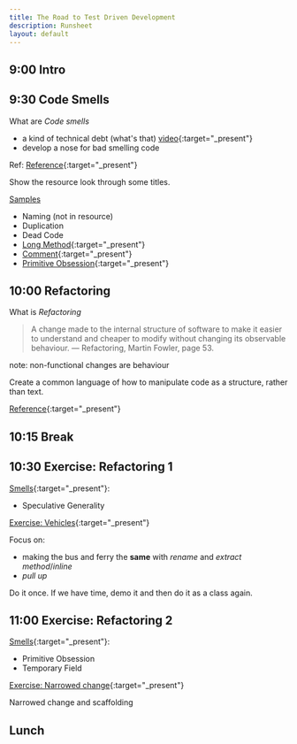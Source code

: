 ```yaml
---
title: The Road to Test Driven Development
description: Runsheet
layout: default
---
```


## 9:00 Intro

## 9:30 Code Smells

What are _Code smells_
- a kind of technical debt (what's that) [video](assets/images/techdebt_small.mp4){:target="_present"}
- develop a nose for bad smelling code

Ref: [Reference](https://refactoring.guru/refactoring/smells){:target="_present"}

Show the resource look through some titles.

[Samples](smells/index)

* Naming (not in resource)
* Duplication
* Dead Code
* [Long Method](smells/long_method){:target="_present"}
* [Comment](smells/comment){:target="_present"}
* [Primitive Obsession](smells/primitive_obsession){:target="_present"}

## 10:00 Refactoring

What is _Refactoring_

> A change made to the internal structure of software 
> to make it easier to understand and cheaper to modify 
> without changing its observable behaviour. 
> — Refactoring, Martin Fowler, page 53.

note:  non-functional changes are behaviour

Create a common language of how to manipulate code as a structure, rather than text.

[Reference](https://refactoring.guru/refactoring/techniques){:target="_present"}

## 10:15 Break

## 10:30 Exercise: Refactoring 1

[Smells](https://refactoring.guru/refactoring/smells){:target="_present"}:
- Speculative Generality

[Exercise: Vehicles](https://pete-the-programmer.com/tdd-ex-refactor1/){:target="_present"}

Focus on:
- making the bus and ferry the __same__ with _rename_ and _extract method_/_inline_
- _pull up_

Do it once. If we have time, demo it and then do it as a class again.

## 11:00 Exercise: Refactoring 2


[Smells](https://refactoring.guru/refactoring/smells){:target="_present"}:
- Primitive Obsession
- Temporary Field

[Exercise: Narrowed change](https://pete-the-programmer.com/tdd-ex-refactor2/){:target="_present"}

Narrowed change and scaffolding

## Lunch
